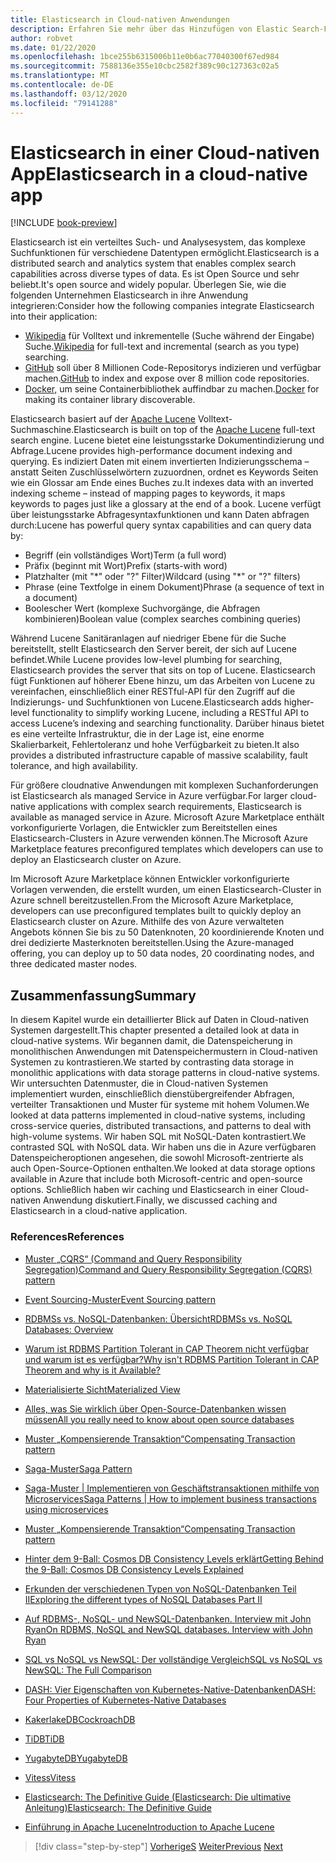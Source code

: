 ```yaml
---
title: Elasticsearch in Cloud-nativen Anwendungen
description: Erfahren Sie mehr über das Hinzufügen von Elastic Search-Funktionen zu cloudnativen Anwendungen.
author: robvet
ms.date: 01/22/2020
ms.openlocfilehash: 1bce255b6315006b11e0b6ac77040300f67ed984
ms.sourcegitcommit: 7588136e355e10cbc2582f389c90c127363c02a5
ms.translationtype: MT
ms.contentlocale: de-DE
ms.lasthandoff: 03/12/2020
ms.locfileid: "79141288"
---
```

# <a name="elasticsearch-in-a-cloud-native-app"></a><span data-ttu-id="2866f-103">Elasticsearch in einer Cloud-nativen App</span><span class="sxs-lookup"><span data-stu-id="2866f-103">Elasticsearch in a cloud-native app</span></span>

[!INCLUDE [book-preview](../../../includes/book-preview.md)]

<span data-ttu-id="2866f-104">Elasticsearch ist ein verteiltes Such- und Analysesystem, das komplexe Suchfunktionen für verschiedene Datentypen ermöglicht.</span><span class="sxs-lookup"><span data-stu-id="2866f-104">Elasticsearch is a distributed search and analytics system that enables complex search capabilities across diverse types of data.</span></span> <span data-ttu-id="2866f-105">Es ist Open Source und sehr beliebt.</span><span class="sxs-lookup"><span data-stu-id="2866f-105">It's open source and widely popular.</span></span> <span data-ttu-id="2866f-106">Überlegen Sie, wie die folgenden Unternehmen Elasticsearch in ihre Anwendung integrieren:</span><span class="sxs-lookup"><span data-stu-id="2866f-106">Consider how the following companies integrate Elasticsearch into their application:</span></span>

- <span data-ttu-id="2866f-107">[Wikipedia](https://blog.wikimedia.org/2014/01/06/wikimedia-moving-to-elasticsearch/) für Volltext und inkrementelle (Suche während der Eingabe) Suche.</span><span class="sxs-lookup"><span data-stu-id="2866f-107">[Wikipedia](https://blog.wikimedia.org/2014/01/06/wikimedia-moving-to-elasticsearch/) for full-text and incremental (search as you type) searching.</span></span>
- <span data-ttu-id="2866f-108">[GitHub](https://www.elastic.co/customers/github) soll über 8 Millionen Code-Repositorys indizieren und verfügbar machen.</span><span class="sxs-lookup"><span data-stu-id="2866f-108">[GitHub](https://www.elastic.co/customers/github) to index and expose over 8 million code repositories.</span></span>  
- <span data-ttu-id="2866f-109">[Docker,](https://www.elastic.co/customers/docker) um seine Containerbibliothek auffindbar zu machen.</span><span class="sxs-lookup"><span data-stu-id="2866f-109">[Docker](https://www.elastic.co/customers/docker) for making its container library discoverable.</span></span>

<span data-ttu-id="2866f-110">Elasticsearch basiert auf der [Apache Lucene](https://lucene.apache.org/core/) Volltext-Suchmaschine.</span><span class="sxs-lookup"><span data-stu-id="2866f-110">Elasticsearch is built on top of the [Apache Lucene](https://lucene.apache.org/core/) full-text search engine.</span></span> <span data-ttu-id="2866f-111">Lucene bietet eine leistungsstarke Dokumentindizierung und Abfrage.</span><span class="sxs-lookup"><span data-stu-id="2866f-111">Lucene provides high-performance document indexing and querying.</span></span> <span data-ttu-id="2866f-112">Es indiziert Daten mit einem invertierten Indizierungsschema – anstatt Seiten Zuschlüsselwörtern zuzuordnen, ordnet es Keywords Seiten wie ein Glossar am Ende eines Buches zu.</span><span class="sxs-lookup"><span data-stu-id="2866f-112">It indexes data with an inverted indexing scheme – instead of mapping pages to keywords, it maps keywords to pages just like a glossary at the end of a book.</span></span> <span data-ttu-id="2866f-113">Lucene verfügt über leistungsstarke Abfragesyntaxfunktionen und kann Daten abfragen durch:</span><span class="sxs-lookup"><span data-stu-id="2866f-113">Lucene has powerful query syntax capabilities and can query data by:</span></span>

- <span data-ttu-id="2866f-114">Begriff (ein vollständiges Wort)</span><span class="sxs-lookup"><span data-stu-id="2866f-114">Term (a full word)</span></span>
- <span data-ttu-id="2866f-115">Präfix (beginnt mit Wort)</span><span class="sxs-lookup"><span data-stu-id="2866f-115">Prefix (starts-with word)</span></span>
- <span data-ttu-id="2866f-116">Platzhalter (mit "\*" oder "?" Filter)</span><span class="sxs-lookup"><span data-stu-id="2866f-116">Wildcard (using "\*" or "?" filters)</span></span>
- <span data-ttu-id="2866f-117">Phrase (eine Textfolge in einem Dokument)</span><span class="sxs-lookup"><span data-stu-id="2866f-117">Phrase (a sequence of text in a document)</span></span>
- <span data-ttu-id="2866f-118">Boolescher Wert (komplexe Suchvorgänge, die Abfragen kombinieren)</span><span class="sxs-lookup"><span data-stu-id="2866f-118">Boolean value (complex searches combining queries)</span></span>

<span data-ttu-id="2866f-119">Während Lucene Sanitäranlagen auf niedriger Ebene für die Suche bereitstellt, stellt Elasticsearch den Server bereit, der sich auf Lucene befindet.</span><span class="sxs-lookup"><span data-stu-id="2866f-119">While Lucene provides low-level plumbing for searching, Elasticsearch provides the server that sits on top of Lucene.</span></span> <span data-ttu-id="2866f-120">Elasticsearch fügt Funktionen auf höherer Ebene hinzu, um das Arbeiten von Lucene zu vereinfachen, einschließlich einer RESTful-API für den Zugriff auf die Indizierungs- und Suchfunktionen von Lucene.</span><span class="sxs-lookup"><span data-stu-id="2866f-120">Elasticsearch adds higher-level functionality to simplify working Lucene, including a RESTful API to access Lucene’s indexing and searching functionality.</span></span> <span data-ttu-id="2866f-121">Darüber hinaus bietet es eine verteilte Infrastruktur, die in der Lage ist, eine enorme Skalierbarkeit, Fehlertoleranz und hohe Verfügbarkeit zu bieten.</span><span class="sxs-lookup"><span data-stu-id="2866f-121">It also provides a distributed infrastructure capable of massive scalability, fault tolerance, and high availability.</span></span>

<span data-ttu-id="2866f-122">Für größere cloudnative Anwendungen mit komplexen Suchanforderungen ist Elasticsearch als managed Service in Azure verfügbar.</span><span class="sxs-lookup"><span data-stu-id="2866f-122">For larger cloud-native applications with complex search requirements, Elasticsearch is available as managed service in Azure.</span></span> <span data-ttu-id="2866f-123">Microsoft Azure Marketplace enthält vorkonfigurierte Vorlagen, die Entwickler zum Bereitstellen eines Elasticsearch-Clusters in Azure verwenden können.</span><span class="sxs-lookup"><span data-stu-id="2866f-123">The Microsoft Azure Marketplace features preconfigured templates which developers can use to deploy an Elasticsearch cluster on Azure.</span></span>

<span data-ttu-id="2866f-124">Im Microsoft Azure Marketplace können Entwickler vorkonfigurierte Vorlagen verwenden, die erstellt wurden, um einen Elasticsearch-Cluster in Azure schnell bereitzustellen.</span><span class="sxs-lookup"><span data-stu-id="2866f-124">From the Microsoft Azure Marketplace, developers can use preconfigured templates built to quickly deploy an Elasticsearch cluster on Azure.</span></span> <span data-ttu-id="2866f-125">Mithilfe des von Azure verwalteten Angebots können Sie bis zu 50 Datenknoten, 20 koordinierende Knoten und drei dedizierte Masterknoten bereitstellen.</span><span class="sxs-lookup"><span data-stu-id="2866f-125">Using the Azure-managed offering, you can deploy up to 50 data nodes, 20 coordinating nodes, and three dedicated master nodes.</span></span>

## <a name="summary"></a><span data-ttu-id="2866f-126">Zusammenfassung</span><span class="sxs-lookup"><span data-stu-id="2866f-126">Summary</span></span>

<span data-ttu-id="2866f-127">In diesem Kapitel wurde ein detaillierter Blick auf Daten in Cloud-nativen Systemen dargestellt.</span><span class="sxs-lookup"><span data-stu-id="2866f-127">This chapter presented a detailed look at data in cloud-native systems.</span></span> <span data-ttu-id="2866f-128">Wir begannen damit, die Datenspeicherung in monolithischen Anwendungen mit Datenspeichermustern in Cloud-nativen Systemen zu kontrastieren.</span><span class="sxs-lookup"><span data-stu-id="2866f-128">We started by contrasting data storage in monolithic applications with data storage patterns in cloud-native systems.</span></span> <span data-ttu-id="2866f-129">Wir untersuchten Datenmuster, die in Cloud-nativen Systemen implementiert wurden, einschließlich dienstübergreifender Abfragen, verteilter Transaktionen und Muster für systeme mit hohem Volumen.</span><span class="sxs-lookup"><span data-stu-id="2866f-129">We looked at data patterns implemented in cloud-native systems, including cross-service queries, distributed transactions, and patterns to deal with high-volume systems.</span></span> <span data-ttu-id="2866f-130">Wir haben SQL mit NoSQL-Daten kontrastiert.</span><span class="sxs-lookup"><span data-stu-id="2866f-130">We contrasted SQL with NoSQL data.</span></span> <span data-ttu-id="2866f-131">Wir haben uns die in Azure verfügbaren Datenspeicheroptionen angesehen, die sowohl Microsoft-zentrierte als auch Open-Source-Optionen enthalten.</span><span class="sxs-lookup"><span data-stu-id="2866f-131">We looked at data storage options available in Azure that include both Microsoft-centric and open-source options.</span></span> <span data-ttu-id="2866f-132">Schließlich haben wir caching und Elasticsearch in einer Cloud-nativen Anwendung diskutiert.</span><span class="sxs-lookup"><span data-stu-id="2866f-132">Finally, we discussed caching and Elasticsearch in a cloud-native application.</span></span>

### <a name="references"></a><span data-ttu-id="2866f-133">References</span><span class="sxs-lookup"><span data-stu-id="2866f-133">References</span></span>

- [<span data-ttu-id="2866f-134">Muster „CQRS“ (Command and Query Responsibility Segregation)</span><span class="sxs-lookup"><span data-stu-id="2866f-134">Command and Query Responsibility Segregation (CQRS) pattern</span></span>](https://docs.microsoft.com/azure/architecture/patterns/cqrs)

- [<span data-ttu-id="2866f-135">Event Sourcing-Muster</span><span class="sxs-lookup"><span data-stu-id="2866f-135">Event Sourcing pattern</span></span>](https://docs.microsoft.com/azure/architecture/patterns/event-sourcing)

- [<span data-ttu-id="2866f-136">RDBMSs vs. NoSQL-Datenbanken: Übersicht</span><span class="sxs-lookup"><span data-stu-id="2866f-136">RDBMSs vs. NoSQL Databases: Overview</span></span>](https://maxivak.com/rdbms-vs-nosql-databases/)

- [<span data-ttu-id="2866f-137">Warum ist RDBMS Partition Tolerant in CAP Theorem nicht verfügbar und warum ist es verfügbar?</span><span class="sxs-lookup"><span data-stu-id="2866f-137">Why isn't RDBMS Partition Tolerant in CAP Theorem and why is it Available?</span></span>](https://stackoverflow.com/questions/36404765/why-isnt-rdbms-partition-tolerant-in-cap-theorem-and-why-is-it-available)

- [<span data-ttu-id="2866f-138">Materialisierte Sicht</span><span class="sxs-lookup"><span data-stu-id="2866f-138">Materialized View</span></span>](https://docs.microsoft.com/azure/architecture/patterns/materialized-view)

- [<span data-ttu-id="2866f-139">Alles, was Sie wirklich über Open-Source-Datenbanken wissen müssen</span><span class="sxs-lookup"><span data-stu-id="2866f-139">All you really need to know about open source databases</span></span>](https://www.ibm.com/blogs/systems/all-you-really-need-to-know-about-open-source-databases/)

- [<span data-ttu-id="2866f-140">Muster „Kompensierende Transaktion“</span><span class="sxs-lookup"><span data-stu-id="2866f-140">Compensating Transaction pattern</span></span>](https://docs.microsoft.com/azure/architecture/patterns/compensating-transaction)

- [<span data-ttu-id="2866f-141">Saga-Muster</span><span class="sxs-lookup"><span data-stu-id="2866f-141">Saga Pattern</span></span>](https://microservices.io/patterns/data/saga.html)

- [<span data-ttu-id="2866f-142">Saga-Muster | Implementieren von Geschäftstransaktionen mithilfe von Microservices</span><span class="sxs-lookup"><span data-stu-id="2866f-142">Saga Patterns | How to implement business transactions using microservices</span></span>](https://blog.couchbase.com/saga-pattern-implement-business-transactions-using-microservices-part/)

- [<span data-ttu-id="2866f-143">Muster „Kompensierende Transaktion“</span><span class="sxs-lookup"><span data-stu-id="2866f-143">Compensating Transaction pattern</span></span>](https://docs.microsoft.com/azure/architecture/patterns/compensating-transaction)

- [<span data-ttu-id="2866f-144">Hinter dem 9-Ball: Cosmos DB Consistency Levels erklärt</span><span class="sxs-lookup"><span data-stu-id="2866f-144">Getting Behind the 9-Ball: Cosmos DB Consistency Levels Explained</span></span>](https://blog.jeremylikness.com/blog/2018-03-23_getting-behind-the-9ball-cosmosdb-consistency-levels/)

- [<span data-ttu-id="2866f-145">Erkunden der verschiedenen Typen von NoSQL-Datenbanken Teil II</span><span class="sxs-lookup"><span data-stu-id="2866f-145">Exploring the different types of NoSQL Databases Part II</span></span>](https://www.3pillarglobal.com/insights/exploring-the-different-types-of-nosql-databases)

- [<span data-ttu-id="2866f-146">Auf RDBMS-, NoSQL- und NewSQL-Datenbanken. Interview mit John Ryan</span><span class="sxs-lookup"><span data-stu-id="2866f-146">On RDBMS, NoSQL and NewSQL databases. Interview with John Ryan</span></span>](http://www.odbms.org/blog/2018/03/on-rdbms-nosql-and-newsql-databases-interview-with-john-ryan/)
  
- [<span data-ttu-id="2866f-147">SQL vs NoSQL vs NewSQL: Der vollständige Vergleich</span><span class="sxs-lookup"><span data-stu-id="2866f-147">SQL vs NoSQL vs NewSQL: The Full Comparison</span></span>](https://www.xenonstack.com/blog/sql-vs-nosql-vs-newsql/)

- [<span data-ttu-id="2866f-148">DASH: Vier Eigenschaften von Kubernetes-Native-Datenbanken</span><span class="sxs-lookup"><span data-stu-id="2866f-148">DASH: Four Properties of Kubernetes-Native Databases</span></span>](https://thenewstack.io/dash-four-properties-of-kubernetes-native-databases/)

- [<span data-ttu-id="2866f-149">KakerlakeDB</span><span class="sxs-lookup"><span data-stu-id="2866f-149">CockroachDB</span></span>](https://www.cockroachlabs.com/)

- [<span data-ttu-id="2866f-150">TiDB</span><span class="sxs-lookup"><span data-stu-id="2866f-150">TiDB</span></span>](https://pingcap.com/en/)

- [<span data-ttu-id="2866f-151">YugabyteDB</span><span class="sxs-lookup"><span data-stu-id="2866f-151">YugabyteDB</span></span>](https://www.yugabyte.com/)

- [<span data-ttu-id="2866f-152">Vitess</span><span class="sxs-lookup"><span data-stu-id="2866f-152">Vitess</span></span>](https://vitess.io/)

- [<span data-ttu-id="2866f-153">Elasticsearch: The Definitive Guide (Elasticsearch: Die ultimative Anleitung)</span><span class="sxs-lookup"><span data-stu-id="2866f-153">Elasticsearch: The Definitive Guide</span></span>](http://shop.oreilly.com/product/0636920028505.do)
  
- [<span data-ttu-id="2866f-154">Einführung in Apache Lucene</span><span class="sxs-lookup"><span data-stu-id="2866f-154">Introduction to Apache Lucene</span></span>](https://www.baeldung.com/lucene)

>[!div class="step-by-step"]
><span data-ttu-id="2866f-155">[VorherigeS](azure-caching.md)
>[Weiter](resiliency.md)</span><span class="sxs-lookup"><span data-stu-id="2866f-155">[Previous](azure-caching.md)
[Next](resiliency.md)</span></span> <!-- Next Chapter -->
